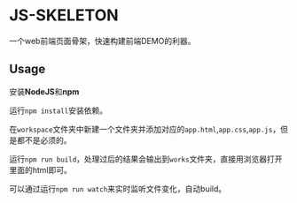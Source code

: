 JS-SKELETON
===

一个web前端页面骨架，快速构建前端DEMO的利器。

Usage
---

安装**NodeJS**和**npm**

运行`npm install`安装依赖。

在`workspace`文件夹中新建一个文件夹并添加对应的`app.html`,`app.css`,`app.js`，但是都不是必须的。

运行`npm run build`，处理过后的结果会输出到`works`文件夹，直接用浏览器打开里面的html即可。

可以通过运行`npm run watch`来实时监听文件变化，自动build。